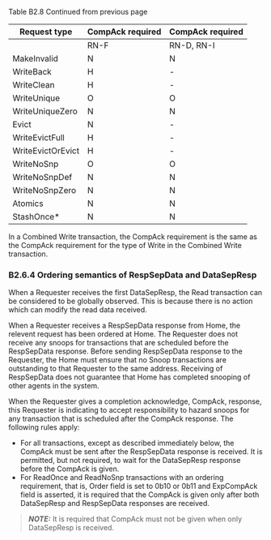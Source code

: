 Table B2.8 Continued from previous page

| Request type      | CompAck required   | CompAck required   |
|-------------------|--------------------|--------------------|
|                   | RN-F               | RN-D, RN-I         |
| MakeInvalid       | N                  | N                  |
| WriteBack         | H                  | -                  |
| WriteClean        | H                  | -                  |
| WriteUnique       | O                  | O                  |
| WriteUniqueZero   | N                  | N                  |
| Evict             | N                  | -                  |
| WriteEvictFull    | H                  | -                  |
| WriteEvictOrEvict | H                  | -                  |
| WriteNoSnp        | O                  | O                  |
| WriteNoSnpDef     | N                  | N                  |
| WriteNoSnpZero    | N                  | N                  |
| Atomics           | N                  | N                  |
| StashOnce*        | N                  | N                  |

In a Combined Write transaction, the CompAck requirement is the same as the CompAck requirement for the type of Write in the Combined Write transaction.

### B2.6.4 Ordering semantics of RespSepData and DataSepResp

When a Requester receives the first DataSepResp, the Read transaction can be considered to be globally observed. This is because there is no action which can modify the read data received.

When a Requester receives a RespSepData response from Home, the relevent request has been ordered at Home. The Requester does not receive any snoops for transactions that are scheduled before the RespSepData response. Before sending RespSepData response to the Requester, the Home must ensure that no Snoop transactions are outstanding to that Requester to the same address. Receiving of RespSepData does not guarantee that Home has completed snooping of other agents in the system.

When the Requester gives a completion acknowledge, CompAck, response, this Requester is indicating to accept responsibility to hazard snoops for any transaction that is scheduled after the CompAck response. The following rules apply:

- For all transactions, except as described immediately below, the CompAck must be sent after the RespSepData response is received. It is permitted, but not required, to wait for the DataSepResp response before the CompAck is given.
- For ReadOnce and ReadNoSnp transactions with an ordering requirement, that is, Order field is set to 0b10 or 0b11 and ExpCompAck field is asserted, it is required that the CompAck is given only after both DataSepResp and RespSepData responses are received.

> **_NOTE:_** It is required that CompAck must not be given when only DataSepResp is received.